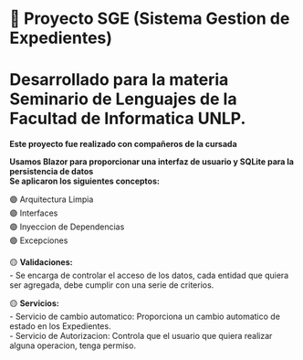 # 🌟 Proyecto SGE (Sistema Gestion de Expedientes) 
# Desarrollado para la materia Seminario de Lenguajes de la Facultad de Informatica UNLP. 

**Este proyecto fue realizado con compañeros de la cursada**  
 
**Usamos Blazor para proporcionar una interfaz de usuario y SQLite para la persistencia de datos**  
**Se aplicaron los siguientes conceptos:** 
  
   🟣 Arquitectura Limpia  
   🟣 Interfaces  
   🟣 Inyeccion de Dependencias  
   🟣 Excepciones   

   🟡 **Validaciones:**  
    - Se encarga de controlar el acceso de los datos, cada entidad que quiera ser agregada, debe cumplir con una serie de criterios.    
   
   🟡 **Servicios:**  
     - Servicio de cambio automatico: Proporciona un cambio automatico de estado en los Expedientes.  
     - Servicio de Autorizacion: Controla que el usuario que quiera realizar alguna operacion, tenga permiso.  
     
   
